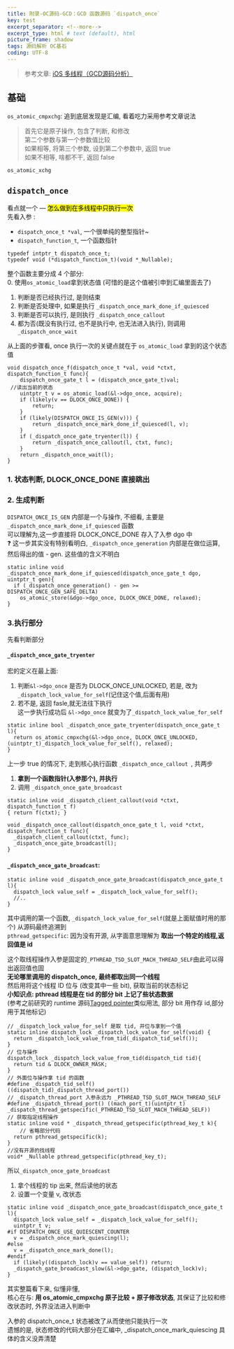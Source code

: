 ```yaml
---
title: 附录-OC源码-GCD：GCD 函数源码 `dispatch_once`     
key: test
excerpt_separator: <!--more-->
excerpt_type: html # text (default), html
picture_frame: shadow
tags: 源码解析 OC基石
coding: UTF-8
---  
```


> 参考文章: [iOS 多线程（GCD源码分析）](https://juejin.im/post/6844904055655890952)    
  
## 基础  
`os_atomic_cmpxchg`:  追到底层发现是汇编, 看着吃力采用参考文章说法  
> 首先它是原子操作, 包含了判断, 和修改    
> 第二个参数与第一个参数值比较    
>   如果相等, 将第三个参数, 设到第二个参数中, 返回 true    
>   如果不相等, 啥都不干, 返回 false    
  
`os_atomic_xchg`  
  
## `dispatch_once`  
看点就一个 — <mark>怎么做到在多线程中只执行一次</mark>  
先看入参 :  
* `dispatch_once_t *val`, 一个很单纯的整型指针~  
* `dispatch_function_t`, 一个函数指针  
```objc  
typedef intptr_t dispatch_once_t;  
typedef void (*dispatch_function_t)(void *_Nullable);  
```  
  
整个函数主要分成 4 个部分:  
0. 使用`os_atomic_load`拿到状态值 (可惜的是这个值被引申到汇编里面去了)  
1. 判断是否已经执行过, 是则结束  
2. 判断是否处理中, 如果是执行 `_dispatch_once_mark_done_if_quiesced`  
3. 判断是否可以执行, 是则执行 `_dispatch_once_callout`  
4. 都为否(既没有执行过, 也不是执行中, 也无法进入执行), 则调用 `_dispatch_once_wait`  
  
从上面的步骤看, once 执行一次的关键点就在于 `os_atomic_load` 拿到的这个状态值  
```objc  
void dispatch_once_f(dispatch_once_t *val, void *ctxt, dispatch_function_t func){  
	dispatch_once_gate_t l = (dispatch_once_gate_t)val;  
 //读出当前的状态  
	uintptr_t v = os_atomic_load(&l->dgo_once, acquire);  
	if (likely(v == DLOCK_ONCE_DONE)) {  
		return;  
	}  
	if (likely(DISPATCH_ONCE_IS_GEN(v))) {  
		return _dispatch_once_mark_done_if_quiesced(l, v);  
	}  
	if (_dispatch_once_gate_tryenter(l)) {  
		return _dispatch_once_callout(l, ctxt, func);  
	}  
	return _dispatch_once_wait(l);  
}  
```  
### 1. 状态判断, DLOCK_ONCE_DONE 直接跳出  
### 2. 生成判断  
`DISPATCH_ONCE_IS_GEN` 内部是一个与操作, 不细看, 主要是`_dispatch_once_mark_done_if_quiesced` 函数  
可以理解为,这一步直接将 DLOCK_ONCE_DONE 存入了入参 dgo 中  
❓ 这一步其实没有特别看明白, `_dispatch_once_generation` 内部是在做位运算, 然后得出的值 - gen. 这些值的含义不明白  
```objc  
static inline void _dispatch_once_mark_done_if_quiesced(dispatch_once_gate_t dgo, uintptr_t gen){  
  if (_dispatch_once_generation() - gen >= DISPATCH_ONCE_GEN_SAFE_DELTA)  
    os_atomic_store(&dgo->dgo_once, DLOCK_ONCE_DONE, relaxed);  
}  
```  
### 3.执行部分  
先看判断部分
#### `_dispatch_once_gate_tryenter`  
宏的定义在最上面:  
1. 判断`&l->dgo_once` 是否为 DLOCK_ONCE_UNLOCKED, 若是, 改为`_dispatch_lock_value_for_self`(记住这个值,后面有用)  
2. 若不是, 返回 fasle,就无法往下执行  
这一步执行成功后 `&l->dgo_once` 就变为了`_dispatch_lock_value_for_self `  
```objc  
static inline bool _dispatch_once_gate_tryenter(dispatch_once_gate_t l){  
  return os_atomic_cmpxchg(&l->dgo_once, DLOCK_ONCE_UNLOCKED, (uintptr_t)_dispatch_lock_value_for_self(), relaxed);  
}  
```  
上一步 true 的情况下, 走到核心执行函数 `_dispatch_once_callout `, 共两步  
1. **拿到一个函数指针(入参那个), 并执行**  
2. 调用 `_dispatch_once_gate_broadcast`  

```objc  
static inline void _dispatch_client_callout(void *ctxt, dispatch_function_t f)  
{ return f(ctxt); }  
  
void _dispatch_once_callout(dispatch_once_gate_t l, void *ctxt, dispatch_function_t func){  
  _dispatch_client_callout(ctxt, func);  
  _dispatch_once_gate_broadcast(l);  
}  
```  
  
#### `_dispatch_once_gate_broadcast`:   
```objc  
static inline void _dispatch_once_gate_broadcast(dispatch_once_gate_t l){  
  dispatch_lock value_self = _dispatch_lock_value_for_self();  
  //..  
}  
```  
其中调用的第一个函数, `_dispatch_lock_value_for_self`(就是上面赋值时用的那个)  从源码最终追溯到  
`pthread_getspecific`: 因为没有开源, 从字面意思理解为  **取出一个特定的线程,返回值是 id**  
  
这个取线程操作入参是固定的`_PTHREAD_TSD_SLOT_MACH_THREAD_SELF`由此可以得出返回值也固  
**无论哪里调用的 dispatch_once, 最终都取出同一个线程**  
然后用将这个线程 ID 位与 (改变其中一些 bit), 获取当前的状态标记  
**小知识点: pthread 线程是在 tid 的部分 bit 上记了些状态数据**  
(参考之前研究的 runtime 源码[Tagged pointer](bear://x-callback-url/open-note?id=DD6BA620-7369-40F2-8076-EEFCFF947C69-477-00005195DB13B02E)类似用法, 部分 bit 用作存 id,部分用于其他标记)  
```objc  
// _dispatch_lock_value_for_self 是取 tid, 并位与拿到一个值  
static inline dispatch_lock _dispatch_lock_value_for_self(void) {  
  return _dispatch_lock_value_from_tid(_dispatch_tid_self());  
}  
// 位与操作  
dispatch_lock _dispatch_lock_value_from_tid(dispatch_tid tid){  
  return tid & DLOCK_OWNER_MASK;  
}  
// 外面位与操作拿 tid 的函数  
#define _dispatch_tid_self()    ((dispatch_tid)_dispatch_thread_port())  
// _dispatch_thread_port 入参永远为 _PTHREAD_TSD_SLOT_MACH_THREAD_SELF  
#define _dispatch_thread_port() ((mach_port_t)(uintptr_t) _dispatch_thread_getspecific(_PTHREAD_TSD_SLOT_MACH_THREAD_SELF))  
// 获取指定线程操作  
static inline void * _dispatch_thread_getspecific(pthread_key_t k){  
	// 省略部分代码  
  return pthread_getspecific(k);  
}  
//没有开源的找线程  
void* _Nullable pthread_getspecific(pthread_key_t);  
```  
  
所以`_dispatch_once_gate_broadcast`   
1. 拿个线程的 tip 出来, 然后读他的状态  
2. 设置一个变量 v, 改状态   
```objc  
static inline void _dispatch_once_gate_broadcast(dispatch_once_gate_t l){  
  dispatch_lock value_self = _dispatch_lock_value_for_self();  
  uintptr_t v;  
#if DISPATCH_ONCE_USE_QUIESCENT_COUNTER  
  v = _dispatch_once_mark_quiescing(l);  
#else  
  v = _dispatch_once_mark_done(l);  
#endif  
  if (likely((dispatch_lock)v == value_self)) return;  
  _dispatch_gate_broadcast_slow(&l->dgo_gate, (dispatch_lock)v);  
}  
```  
  
其实整篇看下来, 似懂非懂,  
核心在与: **用 os_atomic_cmpxchg 原子比较 + 原子修改状态**, 其保证了比较和修改状态时, 外界没法进入判断中  
  
入参的 dispatch_once_t 状态被改了从而使他只能执行一次  
遗憾的是, 状态修改的代码大部分在汇编中, _dispatch_once_mark_quiescing 具体的含义没弄清楚  
